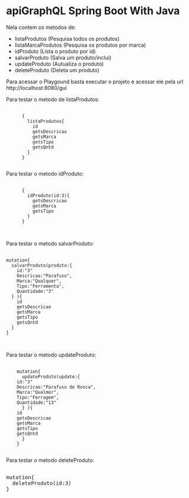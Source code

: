 # apiGraphQL Spring Boot With Java
<!DOCTYPE html>
<html lang="en">
<head>
	<meta charset="UTF-8">
</head>
<body>
  

Nela contem os metodos de: 
- listaProdutos (Pesquisa todos os produtos)
- listaMarcaProdutos (Pesquisa os produtos por marca)
- idProduto (Lista o produto por id)
- salvarProduto (Salva um produto/inclui)
- updateProduto (Autualiza o produto)
- deleteProduto (Deleta um produto)

Para acessar o Playgound basta executar o projeto e acessar ele pela url http://localhost:8080/gui

Para testar o metodo de listaProdutos:
<pre>
  <code>
      {
        listaProdutos{
          id
          getsDescricao
          getsMarca
          getsTipo
          getsQntd
        }
      }
  </code>
</pre>
Para testar o metodo idProduto:
<pre>
   <code>
      {
        idProduto(id:3){
          getsDescricao
          getsMarca
          getsTipo
        }
      }
    </code>
  </pre>

Para testar o metodo salvarProduto:
<pre>
   <code>
mutation{
  salvarProduto(produto:{
    id:"3"
    Descricao:"Parafuso", 
    Marca:"Qualquer",
    Tipo:"Ferramenta",
    Quantidade:"3"
  } ){
    id
    getsDescricao
    getsMarca
    getsTipo
    getsQntd
  }
}
   </code>
 </pre>

Para testar o metodo updateProduto:
<pre>
   <code>
    mutation{
      updateProduto(update:{
	id:"3"
	Descricao:"Parafuso de Rosca", 
	Marca:"Qualmor",
	Tipo:"Ferragem",
	Quantidade:"13"
      } ){
	id
	getsDescricao
	getsMarca
	getsTipo
	getsQntd
      }
    }
  </code>
</pre>

Para testar o metodo deleteProduto:
<pre>
  </code>
mutation{
  deleteProduto(id:3)
}
  </code>
</pre>
    
</body>
</html>
